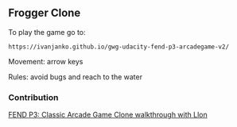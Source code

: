 ## Frogger Clone

To play the game go to:
         

    https://ivanjanko.github.io/gwg-udacity-fend-p3-arcadegame-v2/

Movement: arrow keys

Rules: avoid bugs and reach to the water

### Contribution
  [FEND P3: Classic Arcade Game Clone walkthrough with Llon](https://www.youtube.com/watch?v=oz7pHJ65TEk&feature=youtu.be)